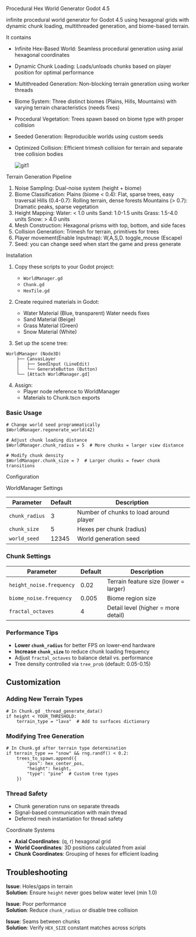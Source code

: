 Procedural Hex World Generator Godot 4.5

infinite procedural world generator for Godot 4.5 using hexagonal grids with dynamic chunk loading, multithreaded generation, and biome-based terrain.

It contains

- Infinite Hex-Based World: Seamless procedural generation using axial hexagonal coordinates
- Dynamic Chunk Loading: Loads/unloads chunks based on player position for optimal performance
- Multithreaded Generation: Non-blocking terrain generation using worker threads
- Biome System: Three distinct biomes (Plains, Hills, Mountains) with varying terrain characteristics (needs fixes)
- Procedural Vegetation: Trees spawn based on biome type with proper collision
- Seeded Generation: Reproducible worlds using custom seeds
- Optimized Collision: Efficient trimesh collision for terrain and separate tree collision bodies


    ![git1](https://github.com/user-attachments/assets/64cb7e3a-c0c3-4fed-8f24-0c2c91069ef8)


 Terrain Generation Pipeline

1. Noise Sampling: Dual-noise system (height + biome)
2. Biome Classification: 
   Plains (biome < 0.4): Flat, sparse trees, easy traversal
   Hills (0.4-0.7): Rolling terrain, dense forests
   Mountains (> 0.7): Dramatic peaks, sparse vegetation
3. Height Mapping:
   Water: < 1.0 units
   Sand: 1.0-1.5 units
   Grass: 1.5-4.0 units
   Snow: > 4.0 units
4. Mesh Construction: Hexagonal prisms with top, bottom, and side faces
5. Collision Generation: Trimesh for terrain, primitives for trees
6. Player movement(Enable Inputmap): W,A,S,D. toggle_mouse (Escape)
7. Seed: you can change seed when start the game and press generate

 Installation

1. Copy these scripts to your Godot project:
   - `WorldManager.gd`
   - `Chunk.gd`
   - `HexTile.gd` 

2. Create required materials in Godot:
   - Water Material (Blue, transparent)   Water needs fixes
   - Sand Material (Beige)
   - Grass Material (Green)
   - Snow Material (White)

3. Set up the scene tree:
```
WorldManager (Node3D)
    ├── CanvasLayer
    │   ├── SeedInput (LineEdit)
    │   └── GenerateButton (Button)
    └── [Attach WorldManager.gd]
```

4. Assign:
   - Player node reference to WorldManager
   - Materials to Chunk.tscn exports

### Basic Usage

```gdscript
# Change world seed programmatically
$WorldManager.regenerate_world(42)

# Adjust chunk loading distance
$WorldManager.chunk_radius = 5  # More chunks = larger view distance

# Modify chunk density
$WorldManager.chunk_size = 7  # Larger chunks = fewer chunk transitions
```

Configuration

WorldManager Settings

| Parameter | Default | Description |
|-----------|---------|-------------|
| `chunk_radius` | 3 | Number of chunks to load around player |
| `chunk_size` | 5 | Hexes per chunk (radius) |
| `world_seed` | 12345 | World generation seed |

### Chunk Settings

| Parameter | Default | Description |
|-----------|---------|-------------|
| `height_noise.frequency` | 0.02 | Terrain feature size (lower = larger) |
| `biome_noise.frequency` | 0.005 | Biome region size |
| `fractal_octaves` | 4 | Detail level (higher = more detail) |

### Performance Tips

- **Lower `chunk_radius`** for better FPS on lower-end hardware
- **Increase `chunk_size`** to reduce chunk loading frequency
- Adjust `fractal_octaves` to balance detail vs. performance
- Tree density controlled via `tree_prob` (default: 0.05-0.15)

## Customization

### Adding New Terrain Types

```gdscript
# In Chunk.gd _thread_generate_data()
if height < YOUR_THRESHOLD:
    terrain_type = "lava"  # Add to surfaces dictionary
```

### Modifying Tree Generation

```gdscript
# In Chunk.gd after terrain type determination
if terrain_type == "snow" && rng.randf() < 0.2:
    trees_to_spawn.append({
        "pos": hex_center_pos, 
        "height": height,
        "type": "pine"  # Custom tree types
    })
```

### Thread Safety

- Chunk generation runs on separate threads
- Signal-based communication with main thread
- Deferred mesh instantiation for thread safety

Coordinate Systems

- **Axial Coordinates**: (q, r) hexagonal grid
- **World Coordinates**: 3D positions calculated from axial
- **Chunk Coordinates**: Grouping of hexes for efficient loading


## Troubleshooting

**Issue**: Holes/gaps in terrain  
**Solution**: Ensure `height` never goes below water level (min 1.0)

**Issue**: Poor performance  
**Solution**: Reduce `chunk_radius` or disable tree collision

**Issue**: Seams between chunks  
**Solution**: Verify `HEX_SIZE` constant matches across scripts
